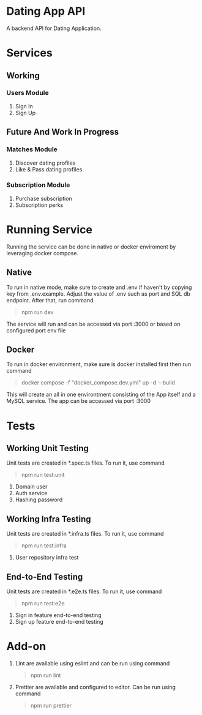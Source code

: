 # Dating App API

A backend API for Dating Application.

# Services

## Working

### Users Module

1. Sign In
2. Sign Up

## Future And Work In Progress

### Matches Module

1. Discover dating profiles
2. Like & Pass dating profiles

### Subscription Module

1. Purchase subscription
2. Subscription perks

# Running Service

Running the service can be done in native or docker enviroment by leveraging docker compose.

## Native

To run in native mode, make sure to create and .env if haven't by copying key from .env.example. Adjust the value of .env such as port and SQL db endpoint. After that, run command

> npm run dev

The service will run and can be accessed via port :3000 or based on configured port env file

## Docker

To run in docker environment, make sure is docker installed first then run command

> docker compose -f "docker_compose.dev.yml" up -d --build

This will create an all in one environtment consisting of the App itself and a MySQL service. The app can be accessed via port :3000

# Tests

## Working Unit Testing

Unit tests are created in \*.spec.ts files. To run it, use command

> npm run test:unit

1. Domain user
2. Auth service
3. Hashing password

## Working Infra Testing

Unit tests are created in \*.infra.ts files. To run it, use command

> npm run test:infra

1. User repository infra test

## End-to-End Testing

Unit tests are created in \*.e2e.ts files. To run it, use command

> npm run test:e2e

1. Sign in feature end-to-end testing
2. Sign up feature end-to-end testing

# Add-on

1. Lint are available using eslint and can be run using command
   > npm run lint
2. Prettier are available and configured to editor. Can be run using command
   > npm run prettier
